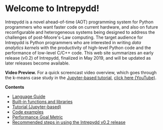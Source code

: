 # Welcome to Intrepydd!

Intrepydd is a novel ahead-of-time (AOT) programming system for Python
programmers who want faster code on current hardware, and also on
future reconfigurable and heterogeneous systems being designed to
address the challenges of post-Moore's-Law computing.
The target audience for Intrepydd is Python programmers who are
interested in writing
_data analytics kernels_ with the productivity of high-level Python
code and the
performance of low-level C/C++ code.  This web site summarizes an
early release (v0.2) of Intrepydd, finalized in
May 2019, and will be updated as later releases become available.

**Video Preview.** For a quick screencast video overview, which goes through the
  k-means case study in the [Jupyter-based tutorial](./tutorial), [click here (YouTube)](https://www.youtube.com/watch?v=00CkXStroOk).

**Contents**

- [Language Guide](./language)
- [Built-in functions and libraries](library/functions.md)
- [Tutorial (Jupyter-based)](./tutorial)
- [Code examples](./examples)
- [Performance Goal Metric](./goal-metric)
- [Recommended steps in using the Intrepydd v0.2 release](./getting-started) 
